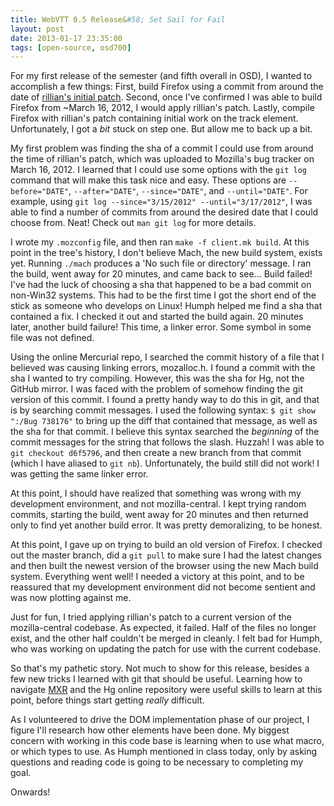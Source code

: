 ```yaml
---
title: WebVTT 0.5 Release&#58; Set Sail for Fail
layout: post
date: 2013-01-17 23:35:00
tags: [open-source, osd700]
---
```

For my first release of the semester (and fifth overall in OSD), I wanted to accomplish
a few things:
First,  build Firefox using a commit from around the date of [rillian's initial patch](https://bugzilla.mozilla.org/show_bug.cgi?id=629350).
Second, once I've confirmed I was able to build Firefox from ~March 16, 2012, I would apply rillian's patch.
Lastly, compile Firefox with rillian's patch containing initial work on the track element.
Unfortunately, I got a _bit_ stuck on step one. But allow me to back up a bit.

My first problem was finding the sha of a commit I could use from around the time of rillian's patch,
which was uploaded to Mozilla's bug tracker on March 16, 2012. I learned that I could use some options
with the `git log` command that will make this task nice and easy. These options are `--before="DATE"`,
`--after="DATE"`, `--since="DATE"`, and `--until="DATE"`. For example, using
`git log --since="3/15/2012" --until="3/17/2012"`, I was able to find a number of commits from
around the desired date that I could choose from. Neat! Check out `man git log` for more details.

I wrote my `.mozconfig` file, and then ran `make -f client.mk build`. At this point in the tree's history,
I don't believe Mach, the new build system, exists yet. Running `./mach` produces a 'No such file or directory'
message. I ran the build, went away for 20 minutes, and came back to see... Build failed! I've had the luck of choosing
a sha that happened to be a bad commit on non-Win32 systems. This had to be the first time I got the short
end of the stick as someone who develops on Linux! Humph helped me find a sha that contained a fix. I checked
it out and started the build again. 20 minutes later, another build failure! This time, a linker error. Some
symbol in some file was not defined.

Using the online Mercurial repo, I searched the commit history of a file that I believed
was causing linking errors, mozalloc.h. I found a commit with the sha I wanted to try
compiling. However, this was the sha for Hg, not the GitHub mirror. I was faced with the
problem of somehow finding the git version of this commit. I found a pretty handy way
to do this in git, and that is by searching commit messages. I used the following syntax:
`$ git show ":/Bug 738176"` to bring up the diff that contained that message, as well as
the sha for that commit. I believe this syntax searched the _beginning_ of the commit messages
for the string that follows the slash. Huzzah! I was able to `git checkout d6f5796`, and then create
a new branch from that commit (which I have aliased to `git nb`). Unfortunately, the build
still did not work! I was getting the same linker error.

At this point, I should have realized that something was wrong with my development environment,
and not mozilla-central. I kept trying random commits, starting the build, went away
for 20 minutes and then returned only to find yet another build error. It was pretty demoralizing, to be honest.

At this point, I gave up on trying to build an old version of Firefox. I checked out the master
branch, did a `git pull` to make sure I had the latest changes and then built the newest version
of the browser using the new Mach build system. Everything went well! I needed a victory at this point,
and to be reassured that my development environment did not become sentient and was now plotting against me.

Just for fun, I tried applying rillian's patch to a current version of the mozilla-central
codebase. As expected, it failed. Half of the files no longer exist, and the other half couldn't be merged
in cleanly. I felt bad for Humph, who was working on updating the patch for use with the current
codebase.

So that's my pathetic story. Not much to show for this release, besides a few new tricks I learned
with git that should be useful. Learning how to navigate [MXR](http://mxr.mozilla.org/mozilla-central/) and the Hg online repository were
useful skills to learn at this point, before things start getting _really_ difficult.

As I volunteered to drive the DOM implementation phase of our project, I figure I'll research how
other elements have been done. My biggest concern with working in this code base is learning when to
use what macro, or which types to use. As Humph mentioned in class today, only by asking questions
and reading code is going to be necessary to completing my goal.

Onwards!
